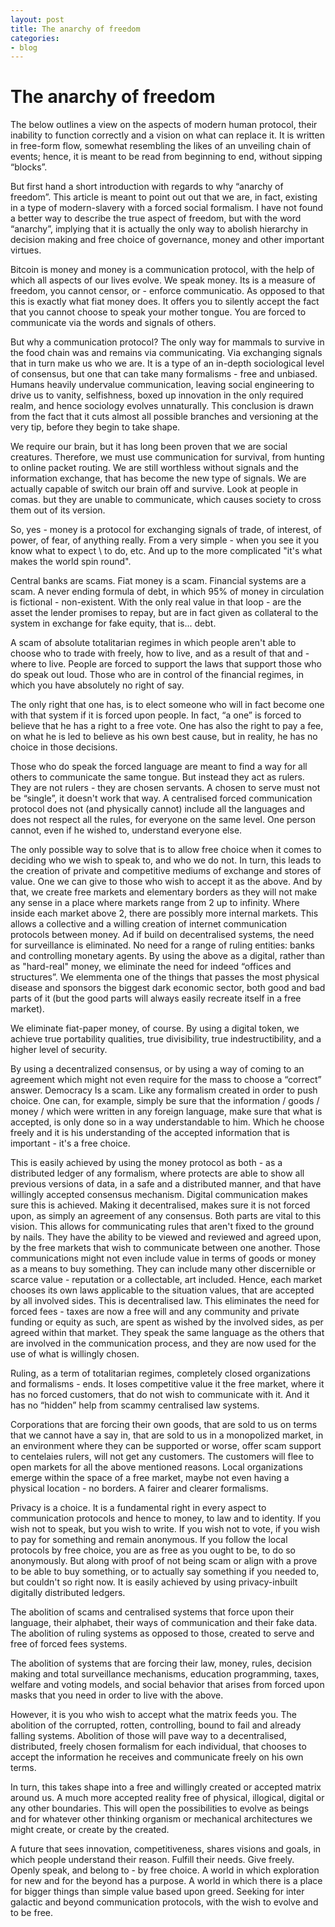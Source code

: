 ```yaml
---
layout: post
title: The anarchy of freedom
categories:
- blog
---
```


# The anarchy of freedom

The below outlines a view on the aspects of modern human protocol, their inability to function correctly and a vision on what can replace it. It is written in free-form flow, somewhat resembling the likes of an unveiling chain of events; hence, it is meant to be read from beginning to end, without sipping “blocks”. 

But first hand a short introduction with regards to why “anarchy of freedom”. This article is meant to point out out that we are, in fact, existing in a type of modern-slavery with a forced social formalism. I have not found a better way to describe the true aspect of freedom, but with the word “anarchy”, implying that it is actually the only way to abolish hierarchy in decision making and free choice of governance, money and other important virtues.    

Bitcoin is money and money is a communication protocol, with the help of which all aspects of our lives evolve. We speak money. Its is a measure of freedom, you cannot censor, or - enforce communicatio. As opposed to that this is exactly what fiat money does. It offers you to silently accept the fact that you cannot choose to speak your mother tongue. You are forced to communicate via the words and signals of others.

But why a communication protocol? The only way for mammals to survive in the food chain was and remains via communicating. Via exchanging signals that in turn make us who we are. It is a type of an in-depth sociological level of consensus, but one that can take many formalisms - free and unbiased.   Humans heavily undervalue communication, leaving social engineering to drive us to vanity, selfishness, boxed up innovation in the only required realm, and hence sociology evolves unnaturally. This conclusion is drawn from the fact that it cuts almost all possible branches and versioning at the very tip, before they begin to take shape.

We require our brain, but it has long been proven that we are social creatures. Therefore, we must use communication for survival, from hunting to online packet routing. We are still worthless without signals and the information exchange, that has become the new type of signals. We are actually capable of switch our brain off and survive. Look at people in comas. but they are unable to communicate, which causes society to cross them out of its version.

So, yes - money is a protocol for exchanging signals of trade, of interest, of power, of fear, of anything really. From a very simple - when you see it you know what to expect \ to do, etc. And up to the more complicated "it's what makes the world spin round". 

Central banks are scams. Fiat money  is a scam. Financial systems are a scam. A never ending formula of debt, in which  95% of money in circulation is fictional - non-existent. With the only real value in that loop - are the asset the lender promises to repay, but are in fact given as collateral to the system in exchange for fake equity, that is... debt. 

A scam of absolute totalitarian regimes in which people aren't able to choose who to trade with freely, how to live, and as a result of that and - where to live. People are forced to support the laws that support those who do speak out loud. Those who are in control of the financial regimes, in which you have absolutely no right of say.

The only right that one has, is to elect someone who will in fact become one with that system if it is forced upon people. In fact, “a one” is forced to believe that he has a right to a free vote. One has also the right to pay a fee, on what he is led to believe as his own best cause, but in reality, he has no choice in those decisions.

Those who do speak the forced language are meant to find a way for all others to communicate the same tongue. But instead they act as rulers. They are not rulers - they are chosen servants. A chosen to serve must not be “single”, it doesn't work that way. A centralised forced communication protocol does not (and physically cannot) include all the languages and does not respect all the rules, for everyone on the same level. One person cannot, even if he wished to, understand everyone else.

The only possible way to solve that is to allow free choice when it comes to deciding who we wish to speak to, and who we do not. In turn, this leads to the creation of private and competitive mediums of exchange and stores of value. One we can give to those who wish to accept it as the above. And by that, we create free markets and elementary borders as they will not make any sense in a place where markets range from 2 up to infinity. Where inside each market above 2, there are possibly more internal markets. This allows a collective and a willing creation of internet communication protocols between money. Ad if build on decentralised systems, the need for surveillance is eliminated. No need for a range of ruling entities:  banks and controlling monetary agents. By using the above as a digital, rather than as "hard-real" money, we eliminate the need for indeed “offices and structures”. We elemmenta one of the things that passes the most physical disease  and sponsors the biggest dark economic sector, both good and bad parts of it (but the good parts will always easily recreate itself in a free market).

We eliminate fiat-paper money, of course. By using a digital token, we achieve true portability qualities, true divisibility, true indestructibility, and a higher level of security.

By using a decentralized consensus, or by using a way of coming to an agreement which might not even require for the mass to choose a “correct” answer. Democracy Is a scam. Like any formalism created in order to push choice. One can, for example, simply be sure that the information / goods / money / which were written in any foreign language, make sure that what is accepted, is only done so in a way understandable to him. Which he choose freely and it is his understanding of the accepted information that is important - it's a free choice. 

This is easily achieved by using the money protocol as both - as a distributed ledger of any formalism, where protects are able to show all previous versions of data, in a safe and a distributed manner, and that have willingly accepted consensus mechanism. Digital communication makes sure this is achieved. Making it decentralised, makes sure it is not forced upon, as simply an agreement of any consensus. Both parts are vital to this vision. 
This allows for communicating rules that aren't fixed to the ground by nails. They have the ability to be viewed and reviewed and agreed upon, by the free markets that wish to communicate between one another. Those communications might not even include value in terms of goods or money as a means to buy something. They can include many other discernible or scarce value - reputation or a collectable, art included. Hence, each market chooses its own laws applicable to the situation values, that are accepted by all involved sides. This is decentralised law. This eliminates the need for forced fees - taxes are now a free will and any community and private funding or equity as such, are spent as wished by the involved sides, as per agreed within that market. They speak the same language as the others that are involved in the communication process, and they are now used for the use of what is willingly chosen.

Ruling, as a term of totalitarian regimes, completely closed organizations and formalisms - ends. It loses competitive value it the free market, where it has no forced customers, that do not wish to communicate with it. And it has no “hidden” help from scammy centralised law systems.

Corporations that are forcing their own goods, that are sold to us on terms that we cannot have a say in, that are sold to us in a monopolized market, in an environment where they can be supported or worse, offer scam support to centelaies rulers, will not get any customers. The customers will flee to open markets for all the above mentioned reasons. Local organizations emerge within the space of a free market, maybe not even having a physical location - no borders. A fairer and clearer formalisms.

Privacy is a choice. It is a fundamental right in every aspect to communication protocols and hence to money, to law and to identity. If you wish not to speak, but you wish to write. If you wish not to vote, if you wish to pay for something and remain anonymous. If you follow the local protocols by free choice, you are as free as you ought to be, to do so anonymously. But along with proof of not being scam or align with a prove to be able to buy something, or to actually say something if you needed to, but couldn't so right now. It is easily achieved by using privacy-inbuilt digitally distributed ledgers.

The abolition of scams and centralised systems that force upon their language, their alphabet, their ways of communication and their fake data. The abolition of ruling systems as opposed to those, created to serve and free of forced fees systems.

The abolition of systems that are forcing their law, money, rules, decision making and total surveillance mechanisms, education programming, taxes, welfare and voting models, and social behavior that arises from forced upon masks that you need in order to live with the above.
 
However, it is you who wish to accept what the matrix feeds you. The abolition of  the corrupted, rotten, controlling, bound to fail and already falling systems. Abolition of those will pave way to a decentralised, distributed, freely chosen formalism for each individual, that chooses to accept the information he receives and communicate freely on his own terms.

In turn, this takes shape into a free and willingly created or accepted matrix around us. A much more accepted reality free of physical, illogical, digital or any other boundaries. This will open the possibilities to evolve as beings and for whatever other thinking organism or mechanical architectures we might create, or create by the created. 

A future that sees innovation, competitiveness, shares visions and goals, in which people understand their reason. Fulfill their needs. Give freely. Openly speak, and belong to - by free choice. A world in which exploration for new and for the beyond has a purpose. A world in which there is a place for bigger things than simple value based upon greed. Seeking for inter galactic and beyond communication protocols, with the wish to evolve and to be free.



